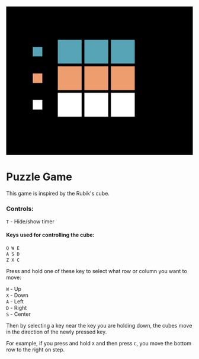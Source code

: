 
![Screenshot of the game.](images/puzzle-game.png)

# Puzzle Game

This game is inspired by the Rubik's cube.

### Controls:

`T` - Hide/show timer

#### Keys used for controlling the cube:

```
Q W E
A S D
Z X C
```

Press and hold one of these key to select what row or column you want to move: 

`W` - Up  
`X` - Down  
`A` - Left  
`D` - Right  
`S` - Center  

Then by selecting a key near the key you are holding down, the cubes move in the direction of the newly pressed key. 

For example, if you press and hold `X` and then press `C`, you move the bottom row to the right on step.